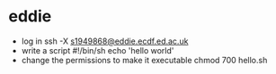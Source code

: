 # eddie

- log in
ssh -X s1949868@eddie.ecdf.ed.ac.uk
- write a script
#!/bin/sh
echo 'hello world'
- change the permissions to make it executable
chmod 700 hello.sh


<!--stackedit_data:
eyJoaXN0b3J5IjpbMTA2MDk3ODgyNSwtMTY0MDA2ODc3MywtMj
EwODEwODA1OSwtMjA4ODc0NjYxMl19
-->